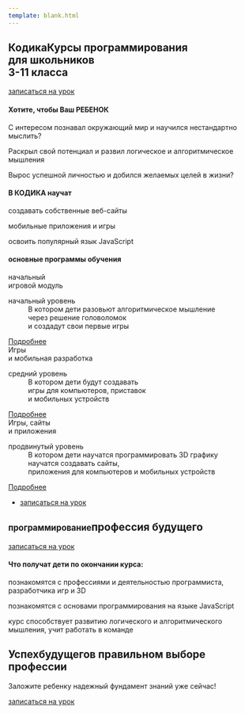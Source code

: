 ```yaml
---
template: blank.html
---
```


<section class="well well-1 bg-gallery bg-image bg-image-1 bg-mask-light custom-bg-image novi-background">
  <div class="container text-center">
     <h1>Ко<span class="text-primary">ди</span><span class="medium-turquoise">ка<span class="heading-3">Курсы программирования <br>для школьников <br>3-11 класса</span></h1>
     <div class="btn-group"><a href="https://goo.gl/forms/OmlArjCEKBNhZj4K3" class="btn btn-medium-turquoise"><span class="icon material-design-black399 novi-icon"></span> записаться на урок</a></div>
  </div>
</section>

<section class="well well-2 novi-background bg-cover">
  <div class="container text-center">
     <h4 class="">Хотите, <span class="text-primary">чтобы</span> <span class="medium-turquoise">Ваш </span>РЕБЕНОК</h4>
     <div class="row row-sm-center row-40 row-lg-70 blurb-wrap">
        <div class="col-sm-4">
           <span class="icon icon-md icon-primary novi-icon fa-globe fa"></span>
           <p class="small"><span data-novi-id="2">С интересом познавал окружающий мир и научился нестандартно мыслить?</span></p>
        </div>
        <div class="col-sm-4">
           <span class="icon icon-md icon-primary novi-icon fa-group fa"></span>
           <p class="small"><span data-novi-id="3">Раскрыл свой потенциал и&nbsp;развил логическое и алгоритмическое мышления</span></p>
        </div>
        <div class="col-sm-4">
           <span class="icon icon-md icon-primary novi-icon fa-thumbs-o-up fa"></span>
           <p class="small"><span data-novi-id="4">Вырос успешной личностью и добился желаемых целей в жизни?</span></p>
        </div>
     </div>
  </div>
</section>

<section class="well well-3 bg-half-backed bg-image-2 bg-mask-dark custom-bg-image novi-background">
  <div class="container text-center text-xs-left">
     <div class="row row-lg-right">
        <div class="col-md-10 col-lg-5 career-list">
           <h4 class="">В КОДИКА научат</h4>
           <div class="box-xs">
              <div class="box__left"><span class="icon icon-lg icon-celeste novi-icon fa-list-alt fa"></span></div>
              <div class="box__body">
                 <p class="heading-5">создавать собственные веб-сайты</p>
              </div>
           </div>
           <div class="box-xs">
              <div class="box__left"><span class="icon icon-lg icon-celeste novi-icon fa-apple fa"></span></div>
              <div class="box__body">
                 <p class="heading-5">мобильные приложения и игры</p>
              </div>
           </div>
           <div class="box-xs">
              <div class="box__left"><span class="icon icon-lg icon-celeste novi-icon fa-code fa"></span></div>
              <div class="box__body">
                 <p class="heading-5">освоить популярный язык JavaScript</p>
              </div>
           </div>
        </div>
     </div>
  </div>
</section>

<section class="well well-2 well-2-inset-1 novi-background bg-cover">
  <div class="container">
     <h4 class="text-center">основные <span class="text-primary">программы</span> <span class="medium-turquoise">обучения</span></h4>
     <div class="responsive-tabs">
        <div class="resp-tabs-container">
           <div>
              <div class="row row-sm-center">
                 <div class="col-sm-7 col-md-6 col-lg-4">
                    <div class="box-info">
                       <div class="box-info-content">
                          <div class="box-info-header">начальный<br/>игровой модуль</div>
                          <div class="box-info-body">
                             <dl class="info-list">
                                <dt>начальный уровень</dt>
                                <dd>В котором дети разовьют алгоритмическое мышление
                                   <br>через решение головоломок 
                                   <br>и создадут свои первые игры
                                </dd>
                             </dl>
                          </div>
                          <div class="box-info-footer">
                            <a href="courses/intro" class="link">Подробнее</a>
                          </div>
                       </div>
                    </div>
                 </div>
                 <div class="col-sm-7 col-md-6 col-lg-4 offset-top-20 offset-md-top-0">
                    <div class="box-info">
                       <div class="box-info-content">
                          <div class="box-info-header">Игры<br/>и мобильная разработка</div>
                          <div class="box-info-body">
                             <dl class="info-list">
                                <dt>средний уровень</dt>
                                <dd>В котором дети будут создавать
                                  <br>игры для компьютеров, приставок
                                  <br>и мобильных устройств
                                </dd>
                             </dl>
                          </div>
                          <div class="box-info-footer">
                            <a href="#" class="link">Подробнее</a>
                          </div>
                       </div>
                    </div>
                 </div>
                 <div class="col-sm-7 col-md-6 col-lg-4 offset-top-20 offset-lg-top-0">
                    <div class="box-info">
                       <div class="box-info-content">
                          <div class="box-info-header">Игры, сайты<br/>и приложения</div>
                          <div class="box-info-body">
                             <dl class="info-list">
                                <dt>продвинутый уровень</dt>
                                <dd>В котором дети научатся программировать 3D графику
                                   <br>научатся создавать сайты,
                                   <br>приложения для компьютеров и мобильных устройств
                                </dd>
                             </dl>
                          </div>
                          <div class="box-info-footer">
                            <a href="#" class="link">Подробнее</a>
                          </div>
                       </div>
                    </div>
                 </div>
              </div>
           </div>
        </div>
        <ul class="resp-tabs-list">
           <a href="https://goo.gl/forms/OmlArjCEKBNhZj4K3"><li class="resp-tab-item resp-tab-active" aria-controls="tab_item-0" role="tab"><span data-novi-id="9">записаться на урок</span></li></a>
        </ul>
     </div>
  </div>
</section>

<section class="well well-5 bg-smalt-blue bg-image bg-image-3 bg-mask-dark custom-bg-image novi-background">
  <div class="container text-center">
     <h1><span data-novi-id="8" style="font-size: 80%;">программирование</span><span class="heading-3 offset-lg-top-13">профессия будущего</span></h1>
     <div class="btn-group btn-group-1 offset-lg-top-49"><a href="https://goo.gl/forms/OmlArjCEKBNhZj4K3" class="btn btn-lg btn-primary">записаться на урок</a></div>
  </div>
</section>

<section class="well well-2 novi-background bg-cover">
  <div class="container text-center">
     <h4>Что получат <span class="text-primary">дети</span> <span class="medium-turquoise">по окончании</span> курса:</h4>
     <div class="row row-sm-center row-40 row-lg-70 blurb-wrap">
        <div class="col-sm-4">
           <span class="icon icon-md icon-primary novi-icon fa-thumbs-up fa"></span>
           <p class="small">познакомятся с профессиями и деятельностью программиста, разработчика игр и 3D</p>
        </div>
        <div class="col-sm-4">
           <span class="icon icon-md icon-primary novi-icon fa-jsfiddle fa"></span>
           <p class="small">познакомятся с основами программирования на языке JavaScript</p>
        </div>
        <div class="col-sm-4">
           <span class="icon icon-md icon-primary novi-icon fa-users fa"></span>
           <p class="small">курс способствует развитию логического и алгоритмического мышления, учит работать в команде</p>
        </div>
     </div>
  </div>
</section>

<section class="well well-7 bg-gallery bg-image-4 bg-mask-light custom-bg-image novi-background">
  <div class="container">
     <div class="row row-xs-center row-lg-left text-center text-lg-left">
        <div class="col-md-8 col-lg-preffix-5 col-lg-6">
           <h2><span data-novi-id="text-primary">Успех<span class="heading-2 medium-turquoise text-lg-right" data-novi-id="12">будущего</span></span><span class="heading-5 text-lg-right">в правильном выборе профессии</span></h2>
           <p>Заложите ребенку надежный фундамент знаний уже сейчас!</p>
           <a href="https://goo.gl/forms/OmlArjCEKBNhZj4K3" class="btn btn-md btn-primary"><span data-novi-id="14">записаться на урок</span></a>
        </div>
     </div>
  </div>
</section>